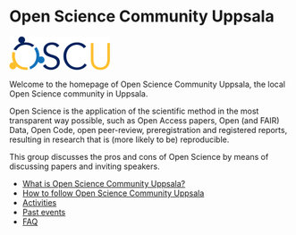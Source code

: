 # Open Science Community Uppsala

![The Open Science Community Uppsala logo](logo/oscu_logo_25.png)

Welcome to the homepage of Open Science Community Uppsala,
the local Open Science community in Uppsala.

Open Science is the application of the scientific method
in the most transparent way possible,
such as Open Access papers, Open (and FAIR) Data,
Open Code, open peer-review, preregistration and registered reports,
resulting in research that is (more likely to be) reproducible.

This group discusses the pros and cons of Open Science
by means of discussing papers and inviting speakers.

- [What is Open Science Community Uppsala?](content/what.md)
- [How to follow Open Science Community Uppsala](content/follow.md)
- [Activities](content/activities.md)
- [Past events](content/past_events.md)
- [FAQ](content/faq.md)

